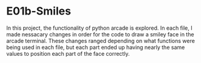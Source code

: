 # E01b-Smiles
In this project, the functionality of python arcade is explored. In
each file, I made nessacary changes in order for the code to draw a
smiley face in the arcade terminal. These changes ranged depending on what functions were being used in each file, but each part ended
up having nearly the same values to position each part of the face correctly.